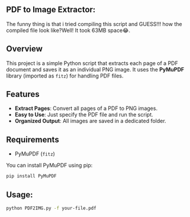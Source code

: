 
## PDF to Image Extractor:
The funny thing is that i tried compiling this script and GUESS!!! how the compiled file look like?Well! It took 63MB space😂.

## Overview

This project is a simple Python script that extracts each page of a PDF document and saves it as an individual PNG image. It uses the **PyMuPDF** library (imported as `fitz`) for handling PDF files.

## Features

- **Extract Pages**: Convert all pages of a PDF to PNG images.
- **Easy to Use**: Just specify the PDF file and run the script.
- **Organized Output**: All images are saved in a dedicated folder.

## Requirements

- PyMuPDF (`fitz`)

You can install PyMuPDF using pip:

```bash
pip install PyMuPDF
```
## Usage:
```bash
python PDF2IMG.py -f your-file.pdf
```



